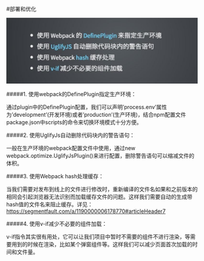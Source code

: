 #部署和优化

![](/assets/vue-deploy.png)

#####1. 使用webpack的DefinePlugin指定生产环境：

通过plugin中的DefinePlugin配置，我们可以声明’process.env’属性为’development’(开发环境)或者’production’(生产环境)，结合npm配置文件package.json中scripts的命令来切换环境模式十分方便。

#####2. 使用UglifyJs自动删除代码块内的警告语句：

一般在生产环境的webpack配置文件中使用，通过new webpack.optimize.UglifyJsPlugin()来进行配置，删除警告语句可以缩减文件的体积。

#####3. 使用Webpack hash处理缓存：

当我们需要对发布到线上的文件进行修改时，重新编译的文件名如果和之前版本的相同会引起浏览器无法识别而加载缓存文件的问题。这样我们需要自动的生成带hash值的文件名来阻止缓存。详见：https://segmentfault.com/a/1190000006178770#articleHeader7

#####4. 使用v-if减少不必要的组件加载：

v-if指令其实很有用处，它可以让我们项目中暂时不需要的组件不进行渲染，等需要用到的时候在渲染，比如某个弹窗组件等。这样我们可以减少页面首次加载的时间和文件量。